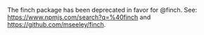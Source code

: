 The finch package has been deprecated in favor for @finch. See: https://www.npmjs.com/search?q=%40finch and https://github.com/mseeley/finch.
